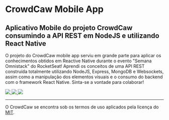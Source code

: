 # CrowdCaw Mobile App
## Aplicativo Mobile do projeto CrowdCaw consumindo a API REST em NodeJS e utilizando React Native

O projeto do CrowdCaw mobile app serviu em grande parte para aplicar os conhecimentos obtidos em Reactive Native durante o evento "Semana Omnistack" do RocketSeat! Aprendi os conceitos de uma API REST construída totalmente utilizando NodeJS, Express, MongoDB e Websockets, assim como a manipulação dos elementos visuais e o consumo do backend com o framework React Native. Sinta-se a vontade para colaborar!

<p>
    <a href="https://tldrlegal.com/license/mit-license">
        <img src="https://img.shields.io/badge/Licensed%20under-MIT%20License-red.svg"/>
    </a>
    <a href="https://twitter.com/arrobarrella">
        <img src="https://img.shields.io/badge/Author-%40arrobarrella-blue.svg"/>
    </a>
    <img src="https://img.shields.io/badge/Version-1.0-brightgreen.svg"/>
</p>

--------------------------

O CrowdCaw se encontra sob os termos de uso aplicados pela licença do [MIT](https://tldrlegal.com/license/mit-license).